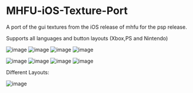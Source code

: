 # MHFU-iOS-Texture-Port
A port of the gui textures from the iOS release of mhfu for the psp release.

Supports all languages and button layouts (Xbox,PS and Nintendo)


![image](https://github.com/Monkbreh/MHFU-iOS-Texture-Port/assets/118343447/f52c50b0-33a8-4488-9955-8fb7b5704a2d)
![image](https://github.com/Monkbreh/MHFU-iOS-Texture-Port/assets/118343447/ef841d91-5b4f-4f4c-96f7-74ef6e6626f3)
![image](https://github.com/Monkbreh/MHFU-iOS-Texture-Port/assets/118343447/14d610ad-b24f-48b5-8c64-20e6c70fb89d)
![image](https://github.com/Monkbreh/MHFU-iOS-Texture-Port/assets/118343447/11fa87b2-d1b7-4a8f-9161-41f324a7d48e)

![image](https://github.com/Monkbreh/MHFU-iOS-Texture-Port/assets/118343447/b81a2a34-f093-4165-9e83-96a593b611fa)
![image](https://github.com/Monkbreh/MHFU-iOS-Texture-Port/assets/118343447/3734fcc1-9b80-4d8b-bc20-d5bf5f2713ca)
![image](https://github.com/Monkbreh/MHFU-iOS-Texture-Port/assets/118343447/21401336-c6bc-4a38-9f41-802f3cdac77c)
![image](https://github.com/Monkbreh/MHFU-iOS-Texture-Port/assets/118343447/00f0e312-0467-4af0-b4d7-b491b72e170b)

Different Layouts:

![image](https://github.com/Monkbreh/MHFU-iOS-Texture-Port/assets/118343447/1c626c51-9525-4be7-8aa1-0f543edb8902)


